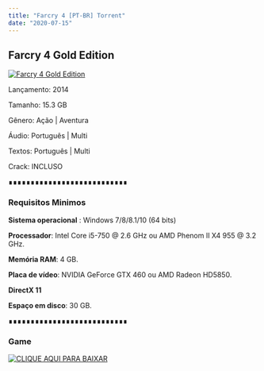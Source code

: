 ```yaml
---
title: "Farcry 4 [PT-BR] Torrent"
date: "2020-07-15"
---
```


## Farcry 4 Gold Edition

[![](https://1.bp.blogspot.com/-6YyGdaHTOWE/XneaBsAma0I/AAAAAAAAAbA/suYLBi5LK1odlyiZi93jxuG0DDQjwmqxACLcBGAsYHQ/s640/far_cry_4_limited_edition-wide_4eb6e6f3-97ab-4813-9e08-6a4432cf14a3_1024x1024.jpg "Farcry 4 Gold Edition")](https://1.bp.blogspot.com/-6YyGdaHTOWE/XneaBsAma0I/AAAAAAAAAbA/suYLBi5LK1odlyiZi93jxuG0DDQjwmqxACLcBGAsYHQ/s1600/far_cry_4_limited_edition-wide_4eb6e6f3-97ab-4813-9e08-6a4432cf14a3_1024x1024.jpg)

  
Lançamento: 2014

Tamanho: 15.3 GB

Gênero: Ação | Aventura

Áudio: Português | Multi

Textos: Português | Multi

Crack: INCLUSO

∎∎∎∎∎∎∎∎∎∎∎∎∎∎∎∎∎∎∎∎∎∎∎∎∎∎∎

###   

### Requisitos Minimos

  

**Sistema operacional** : Windows 7/8/8.1/10 (64 bits)

**Processador**: Intel Core i5-750 @ 2.6 GHz ou AMD Phenom II X4 955 @ 3.2 GHz.

**Memória RAM**: 4 GB.

**Placa de vídeo**: NVIDIA GeForce GTX 460 ou AMD Radeon HD5850.

**DirectX 11**

**Espaço em disco**: 30 GB.

∎∎∎∎∎∎∎∎∎∎∎∎∎∎∎∎∎∎∎∎∎∎∎∎∎∎∎

###   

### Game 

[![](https://1.bp.blogspot.com/-qtMkGv5gL20/XnDXUMM72yI/AAAAAAAAAao/F9xN3qrqilUB26oEs0KPkLfq5DU-dMOmwCLcBGAsYHQ/s320/MAGNET{ca9bad4f721d92abc13e060f4f8dd78be4bc2e3e6ae69d619fbd104809de1ad1}2BLINK.png "CLIQUE AQUI PARA BAIXAR")](https://ouo.io/K7UCDx)
